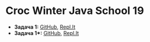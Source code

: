 # Croc Winter Java School 19

- **Задача 1:** [GitHub](https://github.com/WinterJava/tree/master/Task-1), [Repl.It](https://repl.it/@ArthurKhazbs/WinterJavaTask-1)
- **Задача 1\*:** [GitHub](https://github.com/WinterJava/tree/master/Task-1X), [Repl.It](https://repl.it/@ArthurKhazbs/WinterJavaTask-1X)

